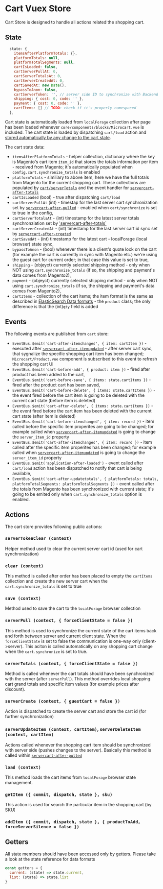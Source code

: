 # Cart Vuex Store

Cart Store is designed to handle all actions related the shopping cart.

## State

```js
  state: {
    itemsAfterPlatformTotals: {},
    platformTotals: null,
    platformTotalSegments: null,
    cartIsLoaded: false,
    cartServerPullAt: 0,
    cartServerTotalsAt: 0,
    cartServerCreatedAt: 0,
    cartSavedAt: new Date(),
    bypassToAnon: false,
    cartServerToken: '', // server side ID to synchronize with Backend (for example Magento)
    shipping: { cost: 0, code: '' },
    payment: { cost: 0, code: '' },
    cartItems: [] // TODO: check if it's properly namespaced
  },
```

Cart state is automatically loaded from `localForage` collection after page has been loaded whenever `core/components/blocks/Microcart.vue` is included. The cart state is loaded by dispatching `cart/load` action and [stored automatically by any change to the cart state](https://github.com/DivanteLtd/vue-storefront/blob/c43b2966a9ae10661e5a62b10445403ed9789b32/core/store/index.js#L118).

The cart state data:

- `itemsAfterPlatformTotals` - helper collection, dictionary where the key is Magento's cart item `item_id` that stores the totals information per item - received from Magento; it's automatically populated when `config.cart.synchronize_totals` is enabled
- `platformTotals` - similiary to above item, here we have the full totals from Magento for the current shopping cart. These collections are populated by [`cart/serverTotals`](https://github.com/DivanteLtd/vue-storefront/blob/c43b2966a9ae10661e5a62b10445403ed9789b32/core/store/modules/cart/actions.js#L49) and the event handler for [`servercart-after-totals`](https://github.com/DivanteLtd/vue-storefront/blob/c43b2966a9ae10661e5a62b10445403ed9789b32/core/store/modules/cart/index.js#L30)
- `cartIsLoaded` (bool) - true after dispatching `cart/load`
- `cartServerPullAt` (int) - timestap for the last server cart synchronization set by [`servercart-after-pulled`](https://github.com/DivanteLtd/vue-storefront/blob/c43b2966a9ae10661e5a62b10445403ed9789b32/core/store/modules/cart/index.js#L45) - enabled when `cart/synchronize` is set to true in the config,
- `cartServerTotalsAt` - (int) timestamp for the latest server totals synchronziation set by ['servercart-after-totals`](https://github.com/DivanteLtd/vue-storefront/blob/c43b2966a9ae10661e5a62b10445403ed9789b32/core/store/modules/cart/index.js#L30)
- `cartServerCreatedAt` - (int) timestamp for the last server cart id sync set by [`servercart-after-created`](https://github.com/DivanteLtd/vue-storefront/blob/c43b2966a9ae10661e5a62b10445403ed9789b32/core/store/modules/cart/index.js#L8)
- `cartSavedAt` - (int) timestamp for the latest cart - localForage (local browser) state sync,
- `bypassToAnon` - (bool) whenever there is a client's quote lock on the cart (for example the cart is currently in sync with Magento etc.) we're using the guest cart for current order; in that case this value is set to true,
- `shipping` - (objeyct) currently selected shipping method - only when NOT using `cart.synchronize_totals` (if so, the shipping and payment's data comes from Magento2),
- `payment` - (objeyct) currently selected shipping method - only when NOT using `cart.synchronize_totals` (if so, the shipping and payment's data comes from Magento2),
- `cartItems` - collection of the cart items; the item format is the same as described in [ElasticSearch Data formats](https://github.com/DivanteLtd/vue-storefront/blob/master/doc/ElasticSearch%20data%20formats.md) - the `product` class; the only difference is that the (int)`qty` field is added

## Events

The following events are published from `cart` store:

- `EventBus.$emit('cart-after-itemchanged', { item: cartItem })` - executed after [`servercart-after-itemupdated`](https://github.com/DivanteLtd/vue-storefront/blob/c43b2966a9ae10661e5a62b10445403ed9789b32/core/store/modules/cart/index.js#L108) - after server cart sync, that sygnalize the specific shopping cart item has been changed; `Microcart/Product.vue` component is subscribed to this event to refresh the shopping cart UI
- `EventBus.$emit('cart-before-add', { product: item })` - fired after product has been added to the cart,
- `EventBus.$emit('cart-before-save', { items: state.cartItems })` - fired after the product cart has been saved,
- `EventBus.$emit('cart-before-delete', { items: state.cartItems })` - the event fired before the cart item is going to be deleted with the current cart state (before item is deleted)
- `EventBus.$emit('cart-after-delete', { items: state.cartItems })` - the event fired before the cart item has been deleted with the current cart state (after item is deleted)
- `EventBus.$emit('cart-before-itemchanged', { item: record })` - item called before the specific item properites are going to be changed; for example called when [`servercart-after-itemupdated`](https://github.com/DivanteLtd/vue-storefront/blob/c43b2966a9ae10661e5a62b10445403ed9789b32/core/store/modules/cart/index.js#L108)  is going to change the `server_item_id` property
- `EventBus.$emit('cart-after-itemchanged', { item: record })` - item called after the specific item properites has been changed; for example called when [`servercart-after-itemupdated`](https://github.com/DivanteLtd/vue-storefront/blob/c43b2966a9ae10661e5a62b10445403ed9789b32/core/store/modules/cart/index.js#L108)  is going to change the `server_item_id` property
- `EventBus.$emit('application-after-loaded')` - event called after `cart/load` action has been dispatched to notify that cart is being available,
- `EventBus.$emit('cart-after-updatetotals', { platformTotals: totals, platformTotalSegments: platformTotalSegments })` - event called after the totals from Magento has been synchronized with current state; it's going to be emited only when `cart.synchronize_totals` option is enabled.


## Actions 

The cart store provides following public actions:

### `serverTokenClear (context)`
Helper method used to clear the current server cart id (used for cart synchronization)

### `clear (context)`
This method is called after order has been placed to empty the `cartItems` collection and create the new server cart when the `cart.synchronize_totals` is set to true

### `save (context)`
Method used to save the cart to the `localForage` browser collection

### `serverPull (context, { forceClientState = false })` 
This method is used to synchronize the current state of the cart items back and forth between server and current client state. When the `forceClientState` is set to false the communication is one-way only (client->server). This aciton is called automatically on any shopping cart change when the `cart.synchronize` is set to true.

### `serverTotals (context, { forceClientState = false })`
Method is called whenever the cart totals should have been synchronized with the server (after `serverPull`). This method overrides local shopping cart grand totals and specific item values (for example prices after discount).

### `serverCreate (context, { guestCart = false })`
Action is dispatched to create the server cart and store the cart id (for further synchronization)

### `serverUpdateItem (context, cartItem)`, `serverDeleteItem (context, cartItem)` 
Actions called whenever the shopping cart item should be synchronized with server side (pushes changes to the server). Basically this method is called within [`servercart-after-pulled`](https://github.com/DivanteLtd/vue-storefront/blob/c43b2966a9ae10661e5a62b10445403ed9789b32/core/store/modules/cart/index.js#L45)

### `load (context)`
This method loads the cart items from `localForage` browser state management.

### `getItem ({ commit, dispatch, state }, sku)`
This action is used for search the particular item in the shopping cart (by SKU)

### `addItem ({ commit, dispatch, state }, { productToAdd, forceServerSilence = false })`



## Getters 

All state members should have been accessed only by getters. Please take a look at the state reference for data formats

```js
const getters = {
  current: (state) => state.current,
  list: (state) => state.list
}
```